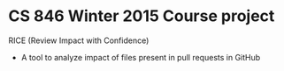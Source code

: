 # CS 846 Winter 2015 Course project

RICE (Review Impact with Confidence)
 * A tool to analyze impact of files present in pull requests in GitHub
